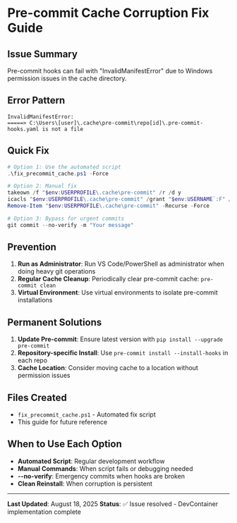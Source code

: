 # Pre-commit Cache Corruption Fix Guide

## Issue Summary
Pre-commit hooks can fail with "InvalidManifestError" due to Windows permission issues in the cache directory.

## Error Pattern
```
InvalidManifestError: 
=====> C:\Users\[user]\.cache\pre-commit\repo[id]\.pre-commit-hooks.yaml is not a file
```

## Quick Fix
```powershell
# Option 1: Use the automated script
.\fix_precommit_cache.ps1 -Force

# Option 2: Manual fix
takeown /f "$env:USERPROFILE\.cache\pre-commit" /r /d y
icacls "$env:USERPROFILE\.cache\pre-commit" /grant "$env:USERNAME`:F" /t
Remove-Item "$env:USERPROFILE\.cache\pre-commit" -Recurse -Force

# Option 3: Bypass for urgent commits
git commit --no-verify -m "Your message"
```

## Prevention
1. **Run as Administrator**: Run VS Code/PowerShell as administrator when doing heavy git operations
2. **Regular Cache Cleanup**: Periodically clear pre-commit cache: `pre-commit clean`
3. **Virtual Environment**: Use virtual environments to isolate pre-commit installations

## Permanent Solutions
1. **Update Pre-commit**: Ensure latest version with `pip install --upgrade pre-commit`
2. **Repository-specific Install**: Use `pre-commit install --install-hooks` in each repo
3. **Cache Location**: Consider moving cache to a location without permission issues

## Files Created
- `fix_precommit_cache.ps1` - Automated fix script
- This guide for future reference

## When to Use Each Option
- **Automated Script**: Regular development workflow
- **Manual Commands**: When script fails or debugging needed  
- **--no-verify**: Emergency commits when hooks are broken
- **Clean Reinstall**: When corruption is persistent

---
**Last Updated**: August 18, 2025
**Status**: ✅ Issue resolved - DevContainer implementation complete